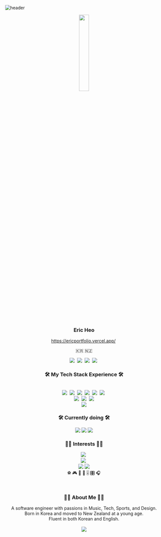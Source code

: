 ![header](https://capsule-render.vercel.app/api?type=waving&color=auto&height=250&section=header&text=Hi%20There!&fontSize=90&animation=fadeIn&fontAlignY=35&desc=Welcome!%20&descAlignY=51&descAlign=62)

<div align="center">
<img src="https://rishavanand.github.io/static/images/greetings.gif" align="center" style="width: 25%" />
</div> 

<h3 align="center"> Eric Heo </h3>
<div align="center">
 <a href="https://ericportfolio.vercel.app/">https://ericportfolio.vercel.app/</a>&nbsp
</div>
<p align="center"> 🇰🇷 🇳🇿 </p>

<p align="center">
<a href="https://www.linkedin.com/in/eric-heo-5a5989215/"><img src="https://img.shields.io/badge/LinkedIn-0077B5?style=flat-square&logo=linkedin&logoColor=white"/></a>&nbsp
<a href="https://www.instagram.com/eric.h01/"><img src="https://img.shields.io/badge/eric.h01-E4405F?style=flat-square&logo=instagram&logoColor=white"/></a>&nbsp
<img src="https://img.shields.io/badge/이강인%237781-7289DA?style=flat-square&logo=discord&logoColor=white"/></a>&nbsp
<a href="https://open.spotify.com/playlist/5cZACtvvTglTAnsO2FnFvd?si=39f8d12c277747f1"><img src="https://img.shields.io/badge/For%20You-1ED760?&style=flat-square&logo=spotify&logoColor=white"/></a>&nbsp
</p>

<h3 align="center">🛠 My Tech Stack Experience 🛠</h3>
<p align="center">
<br>
<img src="https://img.shields.io/badge/Java-007396?style=flat-square&logo=Java&logoColor=white"/>&nbsp 
<img src="https://img.shields.io/badge/C++-00599C?style=flat-square&logo=C%2B%2B&logoColor=white"/>&nbsp 
<img src="https://img.shields.io/badge/C-A8B9CC?style=flat-square&logo=C&logoColor=white"/>&nbsp 
<img src="https://img.shields.io/badge/Javascript-ffb13b?style=flat-square&logo=javascript&logoColor=white"/>&nbsp 
<img src="https://img.shields.io/badge/css-1572B6?style=flat-square&logo=css3&logoColor=white"/>&nbsp 
<img src="https://img.shields.io/badge/HTML-239120?style=flat-square&logo=html5&logoColor=white"/>&nbsp
<br>
<img src="https://img.shields.io/badge/React-20232A?style=flat-square&logo=react&logoColor=61DAFB"/>&nbsp
<img src="https://img.shields.io/badge/Node.js-43853D?style=flat-square&logo=node.js&logoColor=white"/>&nbsp

<img src="https://www.mathworks.com/matlabcentral/images/matlab-file-exchange.svg"/>
 <br>
<img src="https://img.shields.io/static/v1?style=flat-square&message=RStudio&color=222222&logo=RStudio&logoColor=75AADB&label="/>
</p>
<h3 align="center">🛠 Currently doing 🛠</h3>
<p align="center">
<img src="https://img.shields.io/badge/Python-3776AB?style=for-the-badge&logo=python&logoColor=white"/>
<img src="https://img.shields.io/badge/Amazon_AWS-FF9900?style=for-the-badge&logo=amazonaws&logoColor=white"/>
<img src="https://img.shields.io/badge/Flutter-02569B?style=for-the-badge&logo=flutter&logoColor=white"/>
<br>

<h3 align="center">👨‍💻 Interests 👨‍💻 </h3>
<p align="center"> 
<a href="https://soundcloud.com/user-398016634"><img src="https://img.shields.io/badge/SoundCloud-FF3300?style=flat-square&logo=soundcloud&logoColor=white"/></a>&nbsp
<br>
<img src="https://img.shields.io/badge/blender-%23F5792A.svg?style=for-the-badge&logo=blender&logoColor=white"/>&nbsp
<br>

<img src="https://aleen42.github.io/badges/src/illustrator.svg"/>
<img src="https://aleen42.github.io/badges/src/premiere.svg"/>
<br>
⚽ 🎮 🎨 🎵 🎚️ 🎛️ 🎧
</p>
<br>

<h3 align="center">👦🏻 About Me 👦🏻</h3>
<p align="center"> 
  A software engineer with passions in Music, Tech, Sports, and Design. <br>
  Born in Korea and moved to New Zealand at a young age. <br>
  Fluent in both Korean and English. <br>
<br>
<img src="http://ForTheBadge.com/images/badges/built-with-love.svg"/>
<p>
